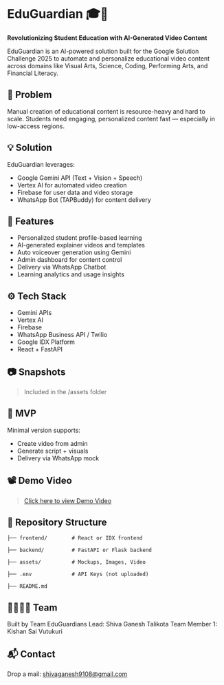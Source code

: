 # EduGuardian 🎓🚀

**Revolutionizing Student Education with AI-Generated Video Content**

EduGuardian is an AI-powered solution built for the Google Solution Challenge 2025 to automate and personalize educational video content across domains like Visual Arts, Science, Coding, Performing Arts, and Financial Literacy.

## 🧠 Problem
Manual creation of educational content is resource-heavy and hard to scale. Students need engaging, personalized content fast — especially in low-access regions.

## 💡 Solution
EduGuardian leverages:
- Google Gemini API (Text + Vision + Speech)
- Vertex AI for automated video creation
- Firebase for user data and video storage
- WhatsApp Bot (TAPBuddy) for content delivery

## 🧰 Features
- Personalized student profile-based learning
- AI-generated explainer videos and templates
- Auto voiceover generation using Gemini
- Admin dashboard for content control
- Delivery via WhatsApp Chatbot
- Learning analytics and usage insights

## ⚙ Tech Stack
- Gemini APIs
- Vertex AI
- Firebase
- WhatsApp Business API / Twilio
- Google IDX Platform
- React + FastAPI

## 📷 Snapshots
> Included in the /assets folder

## 🚀 MVP
Minimal version supports:
- Create video from admin
- Generate script + visuals
- Delivery via WhatsApp mock

## 📽 Demo Video
> [Click here to view Demo Video](https://bit.ly/42wlzyC)

## 📁 Repository Structure
```
├── frontend/        # React or IDX frontend

├── backend/         # FastAPI or Flask backend

├── assets/          # Mockups, Images, Video

├── .env             # API Keys (not uploaded)

├── README.md
```

## 👨‍👩‍👧‍👦 Team
Built by Team EduGuardians 
Lead: Shiva Ganesh Talikota
Team Member 1: Kishan Sai Vutukuri

## 📬 Contact
Drop a mail: shivaganesh9108@gmail.com  
```
